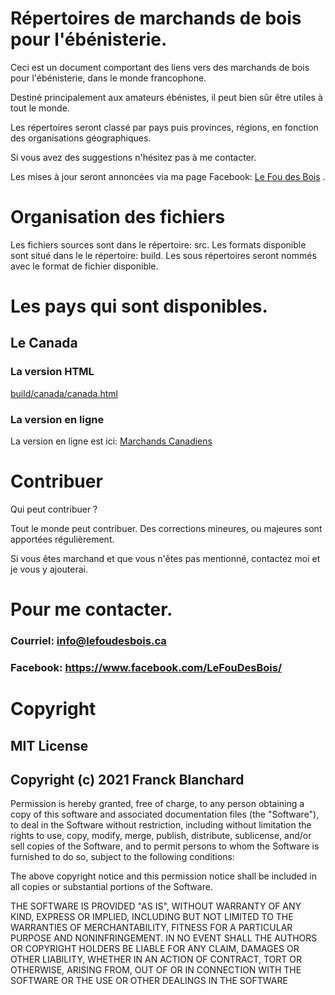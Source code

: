 # Répertoires de marchands de bois pour l'ébénisterie.

Ceci est un document comportant des liens vers des marchands de bois pour l'ébénisterie, dans le monde francophone.

Destiné principalement aux amateurs ébénistes, il peut bien sûr être utiles à tout le monde.

Les répertoires seront classé par pays puis provinces, régions, en fonction des organisations géographiques.

Si vous avez des suggestions n'hésitez pas à me contacter.

Les mises à jour seront annoncées via ma page Facebook:  [Le Fou des Bois](https://www.facebook.com/LeFouDesBois/)  .

# Organisation des fichiers

Les fichiers sources sont dans le répertoire: src.
Les formats disponible sont situé dans le le répertoire: build.
Les sous répertoires seront nommés avec le format de fichier disponible.

# Les pays qui sont disponibles.

## Le Canada

### La version HTML

[build/canada/canada.html](https://github.com/FranckBlanchard/bois-ebenisterie/tree/master/build/html/canada)

### La version en ligne

La version en ligne est ici: [Marchands Canadiens](http://lefoudesbois.ca/marchands-de-bois.php)

# Contribuer

Qui peut contribuer ?

Tout le monde peut contribuer. Des corrections mineures, ou majeures sont apportées régulièrement.

Si vous êtes marchand et que vous n'êtes pas mentionné, contactez moi et je vous y ajouterai.

# Pour me contacter.

### Courriel: <info@lefoudesbois.ca>
### Facebook: <https://www.facebook.com/LeFouDesBois/>

# Copyright
## MIT License
## Copyright (c) 2021 Franck Blanchard

Permission is hereby granted, free of charge, to any person obtaining a copy
of this software and associated documentation files (the "Software"), to deal
in the Software without restriction, including without limitation the rights
to use, copy, modify, merge, publish, distribute, sublicense, and/or sell
copies of the Software, and to permit persons to whom the Software is
furnished to do so, subject to the following conditions:

The above copyright notice and this permission notice shall be included in all
copies or substantial portions of the Software.

THE SOFTWARE IS PROVIDED "AS IS", WITHOUT WARRANTY OF ANY KIND, EXPRESS OR
IMPLIED, INCLUDING BUT NOT LIMITED TO THE WARRANTIES OF MERCHANTABILITY,
FITNESS FOR A PARTICULAR PURPOSE AND NONINFRINGEMENT. IN NO EVENT SHALL THE
AUTHORS OR COPYRIGHT HOLDERS BE LIABLE FOR ANY CLAIM, DAMAGES OR OTHER
LIABILITY, WHETHER IN AN ACTION OF CONTRACT, TORT OR OTHERWISE, ARISING FROM,
OUT OF OR IN CONNECTION WITH THE SOFTWARE OR THE USE OR OTHER DEALINGS IN THE
SOFTWARE
